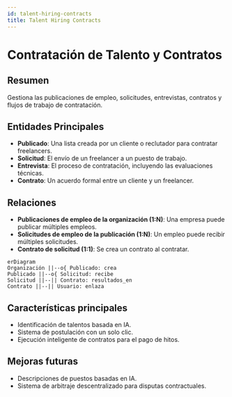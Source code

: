 ```yaml
---
id: talent-hiring-contracts
title: Talent Hiring Contracts
---
```


# Contratación de Talento y Contratos

## Resumen
Gestiona las publicaciones de empleo, solicitudes, entrevistas, contratos y flujos de trabajo de contratación.

## Entidades Principales
- **Publicado**: Una lista creada por un cliente o reclutador para contratar freelancers.
- **Solicitud**: El envío de un freelancer a un puesto de trabajo.
- **Entrevista**: El proceso de contratación, incluyendo las evaluaciones técnicas.
- **Contrato**: Un acuerdo formal entre un cliente y un freelancer.

## Relaciones
- **Publicaciones de empleo de la organización (1:N)**: Una empresa puede publicar múltiples empleos.
- **Solicitudes de empleo de la publicación (1:N)**: Un empleo puede recibir múltiples solicitudes.
- **Contrato de solicitud (1:1)**: Se crea un contrato al contratar.

```mermaid
erDiagram
Organización ||--o{ Publicado: crea
Publicado ||--o{ Solicitud: recibe
Solicitud ||--|| Contrato: resultados_en
Contrato ||--|| Usuario: enlaza
```

## Características principales
- Identificación de talentos basada en IA.
- Sistema de postulación con un solo clic.
- Ejecución inteligente de contratos para el pago de hitos.

## Mejoras futuras
- Descripciones de puestos basadas en IA.
- Sistema de arbitraje descentralizado para disputas contractuales.

